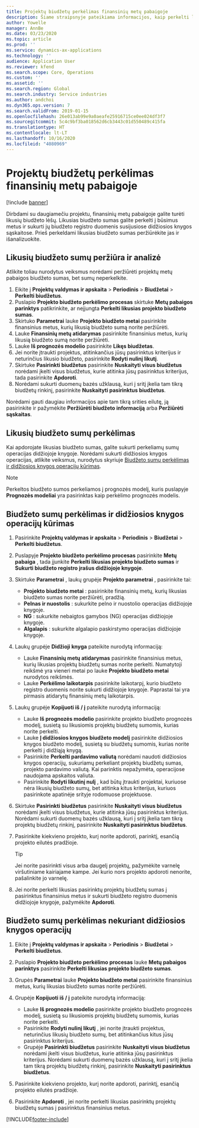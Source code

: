 ```yaml
---
title: Projektų biudžetų perkėlimas finansinių metų pabaigoje
description: Šiame straipsnyje pateikiama informacijos, kaip perkelti likusias biudžeto sumas į būsimus metus ir sukurti biudžeto registro duomenis.
author: Yowelle
manager: AnnBe
ms.date: 03/23/2020
ms.topic: article
ms.prod: ''
ms.service: dynamics-ax-applications
ms.technology: ''
audience: Application User
ms.reviewer: kfend
ms.search.scope: Core, Operations
ms.custom: ''
ms.assetid: ''
ms.search.region: Global
ms.search.industry: Service industries
ms.author: andchoi
ms.dyn365.ops.version: 7
ms.search.validFrom: 2019-01-15
ms.openlocfilehash: 26e013ab99e9a0aeafe25916715ce0ee024df3f7
ms.sourcegitcommit: 5c4c9bf3ba018562d6cb3443c01d550489c415fa
ms.translationtype: HT
ms.contentlocale: lt-LT
ms.lasthandoff: 10/16/2020
ms.locfileid: "4080969"
---
```

# <a name="transfer-project-budgets-at-fiscal-year-end"></a>Projektų biudžetų perkėlimas finansinių metų pabaigoje

[!include [banner](../includes/banner.md)]

Dirbdami su daugiamečiu projektu, finansinių metų pabaigoje galite turėti likusių biudžeto lėšų. Likusias biudžeto sumas galite perkelti į būsimus metus ir sukurti jų biudžeto registro duomenis susijusiose didžiosios knygos sąskaitose. Prieš perkeldami likusias biudžeto sumas peržiūrėkite jas ir išanalizuokite.

## <a name="review-and-analyze-remaining-budget-amounts"></a>Likusių biudžeto sumų peržiūra ir analizė

Atlikite toliau nurodytus veiksmus norėdami peržiūrėti projektų metų pabaigos biudžeto sumas, bet sumų neperkelkite.

1. Eikite į **Projektų valdymas ir apskaita** > **Periodinis** > **Biudžetai** > **Perkelti biudžetus**. 
2. Puslapio **Projekto biudžeto perkėlimo procesas** skirtuke **Metų pabaigos parinktys** patikrinkite, ar neįjungta **Perkelti likusias projekto biudžeto sumas**.
3. Skirtuko **Parametrai** lauke **Projekto biudžeto metai** pasirinkite finansinius metus, kurių likusią biudžeto sumą norite peržiūrėti. 
4. Lauke **Finansinių metų atidarymas** pasirinkite finansinius metus, kurių likusią biudžeto sumą norite peržiūrėti. 
5. Lauke **Iš prognozės modelio** pasirinkite **Likęs biudžetas**. 
6. Jei norite įtraukti projektus, atitinkančius jūsų pasirinktus kriterijus ir neturinčius likusio biudžeto, pasirinkite **Rodyti nulinį likutį**.  
7. Skirtuke **Pasirinkti biudžetus** pasirinkite **Nuskaityti visus biudžetus** norėdami įkelti visus biudžetus, kurie atitinka jūsų pasirinktus kriterijus, tada pasirinkite **Apdoroti**. 
8. Norėdami sukurti duomenų bazės užklausą, kuri į sritį įkelia tam tikrą biudžetų rinkinį, pasirinkite **Nuskaityti pasirinktus biudžetus**.

Norėdami gauti daugiau informacijos apie tam tikrą srities eilutę, ją pasirinkite ir pažymėkite **Peržiūrėti biudžeto informaciją** arba **Peržiūrėti sąskaitas**.

## <a name="carry-forward-remaining-budget-amounts"></a>Likusių biudžeto sumų perkėlimas 

Kai apdorojate likusias biudžeto sumas, galite sukurti perkeliamų sumų operacijas didžiojoje knygoje. Norėdami sukurti didžiosios knygos operacijas, atlikite veiksmus, nurodytus skyriuje [Biudžeto sumų perkėlimas ir didžiosios knygos operacijų kūrimas](#carry-forward). 

> [!NOTE]
> Perkeltos biudžeto sumos perkeliamos į prognozės modelį, kuris puslapyje **Prognozės modeliai** yra pasirinktas kaip perkėlimo prognozės modelis.  

## <a name="carry-forward-budget-amounts-and-create-general-ledger-transactions"></a><a name="carry-forward"></a>Biudžeto sumų perkėlimas ir didžiosios knygos operacijų kūrimas

1.  Pasirinkite **Projektų valdymas ir apskaita** > **Periodinis** > **Biudžetai** > **Perkelti biudžetus**. 
2. Puslapyje **Projekto biudžeto perkėlimo procesas** pasirinkite **Metų pabaiga** , tada įjunkite **Perkelti likusias projekto biudžeto sumas** ir **Sukurti biudžeto registro įrašus didžiojoje knygoje**. 
3. Skirtuke **Parametrai** , laukų grupėje **Projekto parametrai** , pasirinkite tai:

   - **Projekto biudžeto metai** : pasirinkite finansinių metų, kurių likusias biudžeto sumas norite peržiūrėti, pradžią. 
   - **Pelnas ir nuostolis** : sukurkite pelno ir nuostolio operacijas didžiojoje knygoje. 
   -  **NG** : sukurkite nebaigtos gamybos (NG) operacijas didžiojoje knygoje.
   -  **Algalapis** : sukurkite algalapio paskirstymo operacijas didžiojoje knygoje. 

5. Laukų grupėje **Didžioji knyga** pateikite nurodytą informaciją: 

   - Lauke **Finansinių metų atidarymas** pasirinkite finansinius metus, kurių likusias projektų biudžetų sumas norite perkelti. Numatytoji reikšmė yra vieneri metai po lauke **Projekto biudžeto metai** nurodytos reikšmės.
   -  Lauke **Perkėlimo laikotarpis** pasirinkite laikotarpį, kurio biudžeto registro duomenis norite sukurti didžiojoje knygoje. Paprastai tai yra pirmasis atidarytų finansinių metų laikotarpis.

6. Laukų grupėje **Kopijuoti iš / į** pateikite nurodytą informaciją:

   - Lauke **Iš prognozės modelio** pasirinkite projekto biudžeto prognozės modelį, susietą su likusiomis projektų biudžetų sumomis, kurias norite perkelti. 
   - Lauke **Į didžiosios knygos biudžeto modelį** pasirinkite didžiosios knygos biudžeto modelį, susietą su biudžetų sumomis, kurias norite perkelti į didžiąją knygą. 
   -  Pasirinkite **Perkelti pardavimo valiutą** norėdami naudoti didžiosios knygos operacijų, sukuriamų perkeliant projektų biudžetų sumas, projekto pardavimo valiutą. Kai parinktis nepažymėta, operacijose naudojama apskaitos valiuta. 
   -  Pasirinkite **Rodyti likutinį nulį** , kad būtų įtraukti projektai, kuriuose nėra likusių biudžeto sumų, bet atitinka kitus kriterijus, kuriuos pasirinkote apatinėje srityje rodomuose projektuose.

7. Skirtuke **Pasirinkti biudžetus** pasirinkite **Nuskaityti visus biudžetus** norėdami įkelti visus biudžetus, kurie atitinka jūsų pasirinktus kriterijus. Norėdami sukurti duomenų bazės užklausą, kuri į sritį įkelia tam tikrą projektų biudžetų rinkinį, pasirinkite **Nuskaityti pasirinktus biudžetus**.
8. Pasirinkite kiekvieno projekto, kurį norite apdoroti, parinktį, esančią projekto eilutės pradžioje.

    > [!TIP]
    > Jei norite pasirinkti visus arba daugelį projektų, pažymėkite varnelę viršutiniame kairiajame kampe. Jei kurio nors projekto apdoroti nenorite, pašalinkite jo varnelę.

9. Jei norite perkelti likusias pasirinktų projektų biudžetų sumas į pasirinktus finansinius metus ir sukurti biudžeto registro duomenis didžiojoje knygoje, pažymėkite **Apdoroti**.

## <a name="carry-forward-budget-amounts-without-creating-general-ledger-transactions"></a>Biudžeto sumų perkėlimas nekuriant didžiosios knygos operacijų

1. Eikite į **Projektų valdymas ir apskaita** > **Periodinis** > **Biudžetai** > **Perkelti biudžetus**.
2. Puslapio **Projekto biudžeto perkėlimo procesas** lauke **Metų pabaigos parinktys** pasirinkite **Perkelti likusias projekto biudžeto sumas**.
3. Grupės **Parametrai** lauke **Projekto biudžeto metai** pasirinkite finansinius metus, kurių likusias biudžeto sumas norite peržiūrėti.
4. Grupėje **Kopijuoti iš / į** pateikite nurodytą informaciją:

   - Lauke **Iš prognozės modelio** pasirinkite projekto biudžeto prognozės modelį, susietą su likusiomis projektų biudžetų sumomis, kurias norite perkelti. 
   - Pasirinkite **Rodyti nulinį likutį** , jei norite įtraukti projektus, neturinčius likusių biudžeto sumų, bet atitinkančius kitus jūsų pasirinktus kriterijus.
   - Grupėje **Pasirinkti biudžetus** pasirinkite **Nuskaityti visus biudžetus** norėdami įkelti visus biudžetus, kurie atitinka jūsų pasirinktus kriterijus. Norėdami sukurti duomenų bazės užklausą, kuri į sritį įkelia tam tikrą projektų biudžetų rinkinį, pasirinkite **Nuskaityti pasirinktus biudžetus**.

5. Pasirinkite kiekvieno projekto, kurį norite apdoroti, parinktį, esančią projekto eilutės pradžioje. 
6. Pasirinkite **Apdoroti** , jei norite perkelti likusias pasirinktų projektų biudžetų sumas į pasirinktus finansinius metus.



[!INCLUDE[footer-include](../includes/footer-banner.md)]